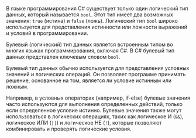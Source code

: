 В языке программирования C# существует только один логический тип данных, 
который называется `bool`. 
Этот тип имеет два возможных значения: `true` (истина) и `false` (ложь). 
Логический тип `bool` широко используется для представления истинности или ложности 
выражений и условий в программировании.

Булевый (логический) тип данных является встроенным типом во многих языках программирования, включая C#. 
В C# булевый тип данных представлен ключевым словом `bool`. 

Булевый тип данных обычно используется для представления условных значений и логических операций. 
Он позволяет программе принимать решение, основанное на том, является ли условие истинным или ложным.

Например, в условных операторах (например, if-else) 
булевые значения часто используются для выполнения определенных действий, 
только если определенное условие истинно. 
Булевые значения также могут использоваться в логических операциях, 
таких как логическое И (`&&`), логическое ИЛИ (`||`) и логическое НЕ (`!`), 
которые позволяют комбинировать и проверять логические условия.

